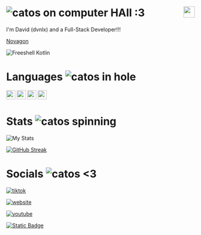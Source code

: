 # ![catos on computer ](https://nukocities.neocities.org/nuko/act/cat34.gif) HAII :3  [<img align="right" src="https://github.com/mkukiro/mkukiro/blob/main/kuro.png?raw=true" width="30px" height="30px">](https://github.com/mkukiro)
I'm David (dvnlx) and a Full-Stack Developer!!!

[Novagon](https://github.com/project-novagon)

![Freeshell Kotlin](https://img.shields.io/badge/freeshell-kotlin-purple)

# Languages ![catos in hole](https://nukocities.neocities.org/nuko/act/cat1.gif)
[<img src="https://upload.wikimedia.org/wikipedia/commons/c/c3/Python-logo-notext.svg" width="24px" height="24px">](https://www.python.org/)
[<img src="https://upload.wikimedia.org/wikipedia/commons/4/4c/Typescript_logo_2020.svg" width="24px" height="24px">](https://www.typescriptlang.org/)
[<img src="https://upload.wikimedia.org/wikipedia/commons/3/37/Kotlin_Icon_2021.svg" width="24px" height="24px">](https://www.kotlinlang.org/)
[<img src="https://upload.wikimedia.org/wikipedia/commons/7/7d/Microsoft_.NET_logo.svg" width="24px" height="24px">](https://dotnet.microsoft.com)
# Stats   ![catos spinning](https://nukocities.neocities.org/nuko/act/cat4.gif)
![My Stats](https://github-readme-stats.vercel.app/api?username=dvnlx&show_icons=true&theme=transparent)

[![GitHub Streak](https://streak-stats.demolab.com?user=dvnlx&theme=dark&hide_border=true&exclude_days=Fri%2CSat)](https://git.io/streak-stats)

# Socials ![catos <3](https://nukocities.neocities.org/nuko/act/cat212.gif)

[![tiktok](https://img.shields.io/badge/tiktok-%40dvnlx.dev-black?logo=tiktok&link=https%3A%2F%2Fwww.tiktok.com%2F%40dvnlx.dev)](https://tiktok.com/@dvnlx.dev)

[![website](https://img.shields.io/badge/website-dvnlx.github.io-blue?logo=github&link=https%3A%2F%2Fdvnlx.github.io%2F)](https://dvnlx.github.io)

[![youtube](https://img.shields.io/badge/youtube-dvnlx.youtube-red?logo=youtube&link=https%3A%2F%2Fwww.youtube.com%2Fchannel%2FUCwYJtY18T2n7fysL7qJeB2g)](https://www.youtube.com/channel/UCwYJtY18T2n7fysL7qJeB2g)

[![Static Badge](https://img.shields.io/badge/discord-project_novagon-purple?logo=discord&link=https%3A%2F%2Fdiscord.gg%2FsX6axTgqMZ)](https://discord.gg/EV55g8sC)
